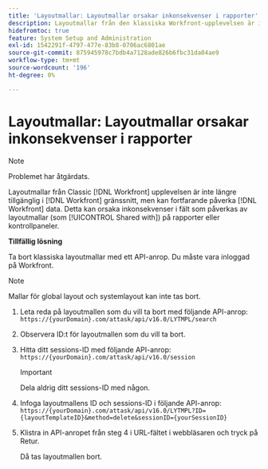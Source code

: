 ```yaml
---
title: 'Layoutmallar: Layoutmallar orsakar inkonsekvenser i rapporter'
description: Layoutmallar från den klassiska Workfront-upplevelsen är inte längre tillgängliga i Workfront-gränssnittet, men kan ändå påverka Workfront-data. Detta kan orsaka inkonsekvenser i fält som påverkas av layoutmallar (som Delas med) i rapporter eller instrumentpaneler.
hidefromtoc: true
feature: System Setup and Administration
exl-id: 1542291f-4797-477e-83b8-0706ac6801ae
source-git-commit: 875945978c7bdb4a7128ade826b6fbc31da04ae9
workflow-type: tm+mt
source-wordcount: '196'
ht-degree: 0%

---
```


# Layoutmallar: Layoutmallar orsakar inkonsekvenser i rapporter

<!--Can delete after 9/24/2024-->

>[!NOTE]
>
>Problemet har åtgärdats.

Layoutmallar från Classic [!DNL Workfront] upplevelsen är inte längre tillgänglig i [!DNL Workfront] gränssnitt, men kan fortfarande påverka [!DNL Workfront] data. Detta kan orsaka inkonsekvenser i fält som påverkas av layoutmallar (som [!UICONTROL Shared with]) på rapporter eller kontrollpaneler.

**Tillfällig lösning**

Ta bort klassiska layoutmallar med ett API-anrop. Du måste vara inloggad på Workfront.

>[!NOTE]
>
>Mallar för global layout och systemlayout kan inte tas bort.

1. Leta reda på layoutmallen som du vill ta bort med följande API-anrop:
   `https://{yourDomain}.com/attask/api/v16.0/LYTMPL/search`
1. Observera ID:t för layoutmallen som du vill ta bort.
1. Hitta ditt sessions-ID med följande API-anrop:
   `https://{yourDomain}.com/attask/api/v16.0/session`

   >[!IMPORTANT]
   >
   >Dela aldrig ditt sessions-ID med någon.

1. Infoga layoutmallens ID och sessions-ID i följande API-anrop:
   `https://{yourDomain}.com/attask/api/v16.0/LYTMPL?ID={layoutTemplateID}&method=delete&sessionID={yourSessionID}`
1. Klistra in API-anropet från steg 4 i URL-fältet i webbläsaren och tryck på Retur.

   Då tas layoutmallen bort.
